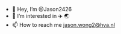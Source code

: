 - 👋 Hey, I’m @Jason2426
- 👀 I’m interested in ✈️ 🌏
- 📫 How to reach me jason.wong2@hva.nl

<!---
Jason2426/Jason2426 is a ✨ special ✨ repository because its `README.md` (this file) appears on your GitHub profile.
You can click the Preview link to take a look at your changes.
--->
